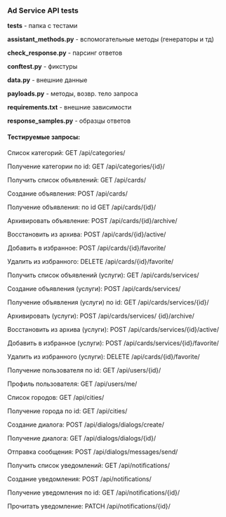 ### Ad Service API tests
**tests** - папка с тестами

**assistant_methods.py** - вспомогательные методы (генераторы и тд)

**check_response.py** - парсинг ответов

**conftest.py** - фикстуры 

**data.py** - внешние данные

**payloads.py** - методы, возвр. тело запроса

**requirements.txt** - внешние зависимости

**response_samples.py** - образцы ответов

#### Тестируемые запросы:
Список категорий: GET /api/categories/ 

Получение категории по id: GET /api/categories/{id}/ 

Получить список объявлений: GET /api/cards/ 

Создание объявления: POST /api/cards/ 

Получение объявления: по id GET /api/cards/{id}/ 

Архивировать объявление: POST /api/cards/{id}/archive/ 

Восстановить из архива: POST /api/cards/{id}/active/ 

Добавить в избранное: POST /api/cards/{id}/favorite/ 

Удалить из избранного: DELETE /api/cards/{id}/favorite/ 

Получить список объявлений (услуги): GET /api/cards/services/ 

Создание объявления (услуги): POST /api/cards/services/ 

Получение объявления (услуги) по id: GET /api/cards/services/{id}/ 

Архивировать (услуги): POST /api/cards/services/ {id}/archive/ 

Восстановить из архива (услуги): POST /api/cards/services/{id}/active/ 

Добавить в избранное (услуги): POST /api/cards/services/{id}/favorite/ 

Удалить из избранного (услуги): DELETE /api/cards/{id}/favorite/ 

Получение пользователя по id: GET /api/users/{id}/ 

Профиль пользователя: GET /api/users/me/ 

Список городов: GET /api/cities/ 

Получение города по id: GET /api/cities/ 

Создание диалога: POST /api/dialogs/dialogs/create/ 

Получение диалога: GET /api/dialogs/dialogs/{id}/

Отправка сообщения: POST /api/dialogs/messages/send/

Получить список уведомлений: GET /api/notifications/ 

Создание уведомления: POST /api/notifications/ 

Получение уведомления по id: GET /api/notifications/{id}/ 

Прочитать уведомление: PATCH /api/notifications/{id}/

